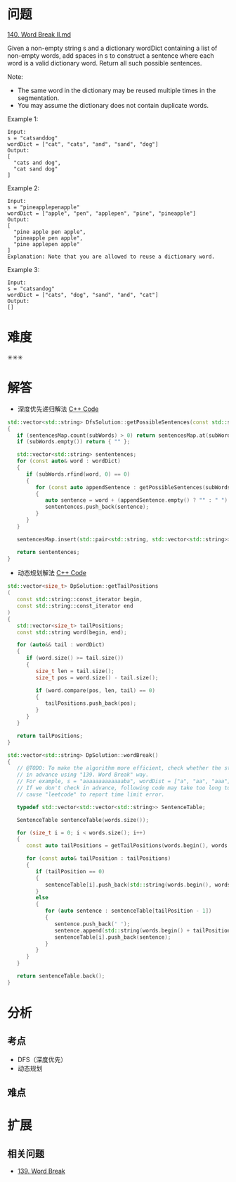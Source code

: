# 问题
[140. Word Break II.md](https://leetcode.com/problems/word-break-ii/)

Given a non-empty string s and a dictionary wordDict containing a list of non-empty words, add spaces in s to construct a sentence where each word is a valid dictionary word. Return all such possible sentences.

Note:

- The same word in the dictionary may be reused multiple times in the segmentation.
- You may assume the dictionary does not contain duplicate words.

Example 1:
```
Input:
s = "catsanddog"
wordDict = ["cat", "cats", "and", "sand", "dog"]
Output:
[
  "cats and dog",
  "cat sand dog"
]
```

Example 2:
```
Input:
s = "pineapplepenapple"
wordDict = ["apple", "pen", "applepen", "pine", "pineapple"]
Output:
[
  "pine apple pen apple",
  "pineapple pen apple",
  "pine applepen apple"
]
Explanation: Note that you are allowed to reuse a dictionary word.
```

Example 3:
```
Input:
s = "catsandog"
wordDict = ["cats", "dog", "sand", "and", "cat"]
Output:
[]
```

# 难度
✳✳✳

# 解答
- 深度优先递归解法
[C++ Code](./code/140.Word-Break-II/DfsSolution.cpp)
```cpp
std::vector<std::string> DfsSolution::getPossibleSentences(const std::string& subWords)
{
   if (sentencesMap.count(subWords) > 0) return sentencesMap.at(subWords);
   if (subWords.empty()) return { "" };

   std::vector<std::string> sententences;
   for (const auto& word : wordDict)
   {
      if (subWords.rfind(word, 0) == 0)
      {
         for (const auto appendSentence : getPossibleSentences(subWords.substr(word.size())))
         {
            auto sentence = word + (appendSentence.empty() ? "" : " ") + appendSentence;
            sententences.push_back(sentence);
         }
      }
   }

   sentencesMap.insert(std::pair<std::string, std::vector<std::string>>(subWords, sententences));

   return sententences;
}
```

- 动态规划解法
[C++ Code](./code/140.Word-Break-II/DpSolution.cpp)
```cpp
std::vector<size_t> DpSolution::getTailPositions
(
   const std::string::const_iterator begin,
   const std::string::const_iterator end
)
{
   std::vector<size_t> tailPositions;
   const std::string word(begin, end);

   for (auto&& tail : wordDict)
   {
      if (word.size() >= tail.size())
      {
         size_t len = tail.size();
         size_t pos = word.size() - tail.size();

         if (word.compare(pos, len, tail) == 0)
         {
            tailPositions.push_back(pos);
         }
      }
   }

   return tailPositions;
}

std::vector<std::string> DpSolution::wordBreak()
{
   // @TODO: To make the algorithm more efficient, check whether the string can be broken correctly
   // in advance using "139. Word Break" way.
   // For example, s = "aaaaaaaaaaaaaba", wordDist = ["a", "aa", "aaa"], cannot be broken correctly.
   // If we don't check in advance, following code may take too long to solve the problem which may
   // cause "leetcode" to report time limit error.

   typedef std::vector<std::vector<std::string>> SentenceTable;

   SentenceTable sentenceTable(words.size());

   for (size_t i = 0; i < words.size(); i++)
   {
      const auto tailPositions = getTailPositions(words.begin(), words.begin() + i + 1);

      for (const auto& tailPosition : tailPositions)
      {
         if (tailPosition == 0)
         {
            sentenceTable[i].push_back(std::string(words.begin(), words.begin() + i + 1));
         }
         else
         {
            for (auto sentence : sentenceTable[tailPosition - 1])
            {
               sentence.push_back(' ');
               sentence.append(std::string(words.begin() + tailPosition, words.begin() + i + 1));
               sentenceTable[i].push_back(sentence);
            }
         }
      }
   }

   return sentenceTable.back();
}
```

# 分析
## 考点
* DFS（深度优先）
* 动态规划

## 难点


# 扩展
## 相关问题
* [139. Word Break](139.Word-Break.md)
